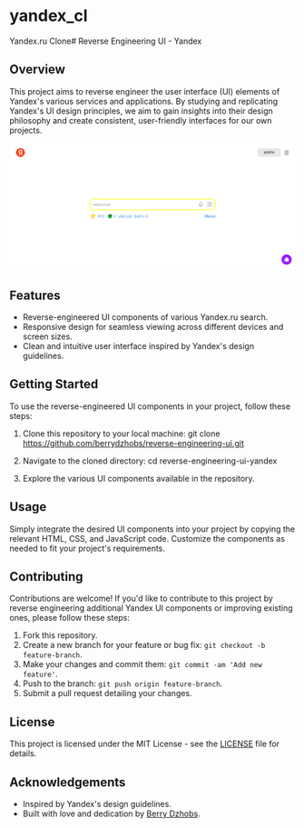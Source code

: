 # yandex_cl
Yandex.ru Clone# Reverse Engineering UI - Yandex

## Overview

This project aims to reverse engineer the user interface (UI) elements of Yandex's various services and applications. By studying and replicating Yandex's UI design principles, we aim to gain insights into their design philosophy and create consistent, user-friendly interfaces for our own projects.

![Reference Image](https://raw.githubusercontent.com/berrydzhobs/reverse-engineering-ui/main/yandex/reference.png)

## Features

- Reverse-engineered UI components of various Yandex.ru search.
- Responsive design for seamless viewing across different devices and screen sizes.
- Clean and intuitive user interface inspired by Yandex's design guidelines.

## Getting Started

To use the reverse-engineered UI components in your project, follow these steps:

1. Clone this repository to your local machine:
git clone https://github.com/berrydzhobs/reverse-engineering-ui.git

2. Navigate to the cloned directory:
cd reverse-engineering-ui-yandex

3. Explore the various UI components available in the repository.

## Usage

Simply integrate the desired UI components into your project by copying the relevant HTML, CSS, and JavaScript code. Customize the components as needed to fit your project's requirements.

## Contributing

Contributions are welcome! If you'd like to contribute to this project by reverse engineering additional Yandex UI components or improving existing ones, please follow these steps:

1. Fork this repository.
2. Create a new branch for your feature or bug fix: `git checkout -b feature-branch`.
3. Make your changes and commit them: `git commit -am 'Add new feature'`.
4. Push to the branch: `git push origin feature-branch`.
5. Submit a pull request detailing your changes.

## License

This project is licensed under the MIT License - see the [LICENSE](LICENSE) file for details.

## Acknowledgements

- Inspired by Yandex's design guidelines.
- Built with love and dedication by [Berry Dzhobs](https://github.com/berrydzhobs/).

